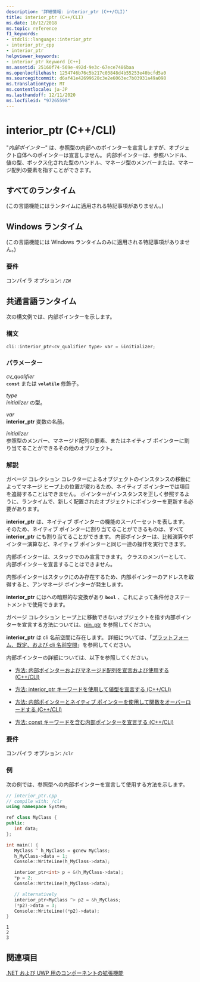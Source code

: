 ```yaml
---
description: '詳細情報: interior_ptr (C++/CLI)'
title: interior_ptr (C++/CLI)
ms.date: 10/12/2018
ms.topic: reference
f1_keywords:
- stdcli::language::interior_ptr
- interior_ptr_cpp
- interior_ptr
helpviewer_keywords:
- interior_ptr keyword [C++]
ms.assetid: 25160f74-569e-492d-9e3c-67ece7486baa
ms.openlocfilehash: 1254746b76c5b217c03848d4b55253e40bcfd5a0
ms.sourcegitcommit: d6af41e42699628c3e2e6063ec7b03931a49a098
ms.translationtype: MT
ms.contentlocale: ja-JP
ms.lasthandoff: 12/11/2020
ms.locfileid: "97265598"
---
```

# <a name="interior_ptr-ccli"></a>interior_ptr (C++/CLI)

"*内部ポインター*" は、参照型の内部へのポインターを宣言しますが、オブジェクト自体へのポインターは宣言しません。 内部ポインターは、参照ハンドル、値の型、ボックス化された型のハンドル、マネージ型のメンバーまたは、マネージ配列の要素を指すことができます。

## <a name="all-runtimes"></a>すべてのランタイム

(この言語機能にはランタイムに適用される特記事項がありません。)

## <a name="windows-runtime"></a>Windows ランタイム

(この言語機能には Windows ランタイムのみに適用される特記事項がありません。)

### <a name="requirements"></a>要件

コンパイラ オプション: `/ZW`

## <a name="common-language-runtime"></a>共通言語ランタイム

次の構文例では、内部ポインターを示します。

### <a name="syntax"></a>構文

```cpp
cli::interior_ptr<cv_qualifier type> var = &initializer;
```

### <a name="parameters"></a>パラメーター

*cv_qualifier*<br/>
**`const`** または **`volatile`** 修飾子。

*type*<br/>
*initializer* の型。

*var*<br/>
**interior_ptr** 変数の名前。

*initializer*<br/>
参照型のメンバー、マネージド配列の要素、またはネイティブ ポインターに割り当てることができるその他のオブジェクト。

### <a name="remarks"></a>解説

ガベージ コレクション コレクターによるオブジェクトのインスタンスの移動によってマネージ ヒープ上の位置が変わるため、ネイティブ ポインターでは項目を追跡することはできません。 ポインターがインスタンスを正しく参照するように、ランタイムで、新しく配置されたオブジェクトにポインターを更新する必要があります。

**interior_ptr** は、ネイティブ ポインターの機能のスーパーセットを表します。  そのため、ネイティブ ポインターに割り当てることができるものは、すべて **interior_ptr** にも割り当てることができます。  内部ポインターは、比較演算やポインター演算など、ネイティブ ポインターと同じ一連の操作を実行できます。

内部ポインターは、スタックでのみ宣言できます。  クラスのメンバーとして、内部ポインターを宣言することはできません。

内部ポインターはスタックにのみ存在するため、内部ポインターのアドレスを取得すると、アンマネージ ポインターが発生します。

**interior_ptr** にはへの暗黙的な変換があり **`bool`** 、これによって条件付きステートメントで使用できます。

ガベージ コレクション ヒープ上に移動できないオブジェクトを指す内部ポインターを宣言する方法については、[pin_ptr](pin-ptr-cpp-cli.md) を参照してください。

**interior_ptr** は cli 名前空間に存在します。  詳細については、「[プラットフォーム、既定、および cli 名前空間](platform-default-and-cli-namespaces-cpp-component-extensions.md)」を参照してください。

内部ポインターの詳細については、以下を参照してください。

- [方法: 内部ポインターおよびマネージド配列を宣言および使用する (C++/CLI)](how-to-declare-and-use-interior-pointers-and-managed-arrays-cpp-cli.md)

- [方法: interior_ptr キーワードを使用して値型を宣言する (C++/CLI)](how-to-declare-value-types-with-the-interior-ptr-keyword-cpp-cli.md)

- [方法: 内部ポインターとネイティブ ポインターを使用して関数をオーバーロードする (C++/CLI)](how-to-overload-functions-with-interior-pointers-and-native-pointers-cpp-cli.md)

- [方法: const キーワードを含む内部ポインターを宣言する (C++/CLI)](how-to-declare-interior-pointers-with-the-const-keyword-cpp-cli.md)

### <a name="requirements"></a>要件

コンパイラ オプション: `/clr`

### <a name="examples"></a>例

次の例では、参照型への内部ポインターを宣言して使用する方法を示します。

```cpp
// interior_ptr.cpp
// compile with: /clr
using namespace System;

ref class MyClass {
public:
   int data;
};

int main() {
   MyClass ^ h_MyClass = gcnew MyClass;
   h_MyClass->data = 1;
   Console::WriteLine(h_MyClass->data);

   interior_ptr<int> p = &(h_MyClass->data);
   *p = 2;
   Console::WriteLine(h_MyClass->data);

   // alternatively
   interior_ptr<MyClass ^> p2 = &h_MyClass;
   (*p2)->data = 3;
   Console::WriteLine((*p2)->data);
}
```

```Output
1
2
3
```

## <a name="see-also"></a>関連項目

[.NET および UWP 用のコンポーネントの拡張機能](component-extensions-for-runtime-platforms.md)
